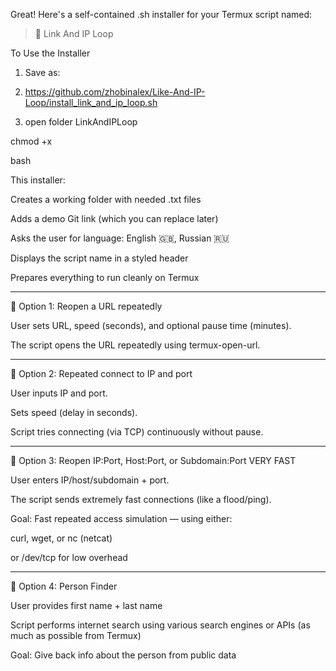 Great! Here's a self-contained .sh installer for your Termux script named:

> 🎯 Link And IP Loop


 To Use the Installer

1. Save as:
2.   https://github.com/zhobinalex/Like-And-IP-Loop/install_link_and_ip_loop.sh


3. open folder LinkAndIPLoop

chmod +x

bash 

This installer:

Creates a working folder with needed .txt files

Adds a demo Git link (which you can replace later)

Asks the user for language: English 🇬🇧, Russian 🇷🇺

Displays the script name in a styled header

Prepares everything to run cleanly on Termux


---

🔹 Option 1: Reopen a URL repeatedly

User sets URL, speed (seconds), and optional pause time (minutes).

The script opens the URL repeatedly using termux-open-url.



---

🔹 Option 2: Repeated connect to IP and port

User inputs IP and port.

Sets speed (delay in seconds).

Script tries connecting (via TCP) continuously without pause.



---

🔹 Option 3: Reopen IP:Port, Host:Port, or Subdomain:Port VERY FAST

User enters IP/host/subdomain + port.

The script sends extremely fast connections (like a flood/ping).

Goal: Fast repeated access simulation — using either:

curl, wget, or nc (netcat)

or /dev/tcp for low overhead




---

🔹 Option 4: Person Finder

User provides first name + last name

Script performs internet search using various search engines or APIs (as much as possible from Termux)

Goal: Give back info about the person from public data

